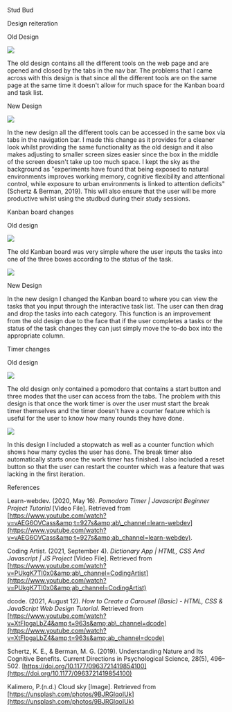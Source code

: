 Stud Bud

Design reiteration

Old Design

![](RackMultipart20220605-1-u9pps6_html_2c199bd14a384c62.png)

The old design contains all the different tools on the web page and are opened and closed by the tabs in the nav bar. The problems that I came across with this design is that since all the different tools are on the same page at the same time it doesn&#39;t allow for much space for the Kanban board and task list.

New Design

![](RackMultipart20220605-1-u9pps6_html_fea04f3cf93cd8f9.png)

In the new design all the different tools can be accessed in the same box via tabs in the navigation bar. I made this change as it provides for a cleaner look whilst providing the same functionality as the old design and it also makes adjusting to smaller screen sizes easier since the box in the middle of the screen doesn&#39;t take up too much space. I kept the sky as the background as &quot;experiments have found that being exposed to natural environments improves working memory, cognitive flexibility and attentional control, while exposure to urban environments is linked to attention deficits&quot; (Schertz &amp; Berman, 2019). This will also ensure that the user will be more productive whilst using the studbud during their study sessions.

Kanban board changes

Old design

![](RackMultipart20220605-1-u9pps6_html_76223d80911596c1.png)

The old Kanban board was very simple where the user inputs the tasks into one of the three boxes according to the status of the task.

![](RackMultipart20220605-1-u9pps6_html_bee742bbd5fe7466.png)

New Design

In the new design I changed the Kanban board to where you can view the tasks that you input through the interactive task list. The user can then drag and drop the tasks into each category. This function is an improvement from the old design due to the face that if the user completes a tasks or the status of the task changes they can just simply move the to-do box into the appropriate column.

Timer changes

Old design

![](RackMultipart20220605-1-u9pps6_html_3c2db6b4785fc435.png)

The old design only contained a pomodoro that contains a start button and three modes that the user can access from the tabs. The problem with this design is that once the work timer is over the user must start the break timer themselves and the timer doesn&#39;t have a counter feature which is useful for the user to know how many rounds they have done.

![](RackMultipart20220605-1-u9pps6_html_ef52cf7424085978.png)

In this design I included a stopwatch as well as a counter function which shows how many cycles the user has done. The break timer also automatically starts once the work timer has finished. I also included a reset button so that the user can restart the counter which was a feature that was lacking in the first iteration.

References

Learn-webdev. (2020, May 16). _Pomodoro Timer | Javascript Beginner Project Tutorial_ [Video File]. Retrieved from [https://www.youtube.com/watch?v=vAEG6OVCass&amp;t=927s&amp;ab\_channel=learn-webdev](https://www.youtube.com/watch?v=vAEG6OVCass&amp;t=927s&amp;ab_channel=learn-webdev).

Coding Artist. (2021, September 4). _Dictionary App | HTML, CSS And Javascript | JS Project_ [Video File]. Retrieved from [https://www.youtube.com/watch?v=PUkgK7TI0x0&amp;ab\_channel=CodingArtist](https://www.youtube.com/watch?v=PUkgK7TI0x0&amp;ab_channel=CodingArtist)

dcode. (2021, August 12). _How to Create a Carousel (Basic) - HTML, CSS &amp; JavaScript Web Design Tutorial_. Retrieved from [https://www.youtube.com/watch?v=XtFlpgaLbZ4&amp;t=963s&amp;ab\_channel=dcode](https://www.youtube.com/watch?v=XtFlpgaLbZ4&amp;t=963s&amp;ab_channel=dcode)

Schertz, K. E., &amp; Berman, M. G. (2019). Understanding Nature and Its Cognitive Benefits. Current Directions in Psychological Science, 28(5), 496–502. [https://doi.org/10.1177/0963721419854100](https://doi.org/10.1177/0963721419854100)

Kalimero, P.(n.d.) Cloud sky [Image]. Retrieved from [https://unsplash.com/photos/9BJRGlqoIUk](https://unsplash.com/photos/9BJRGlqoIUk)